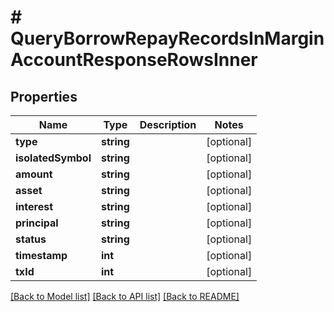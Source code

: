 # # QueryBorrowRepayRecordsInMarginAccountResponseRowsInner

## Properties

Name | Type | Description | Notes
------------ | ------------- | ------------- | -------------
**type** | **string** |  | [optional]
**isolatedSymbol** | **string** |  | [optional]
**amount** | **string** |  | [optional]
**asset** | **string** |  | [optional]
**interest** | **string** |  | [optional]
**principal** | **string** |  | [optional]
**status** | **string** |  | [optional]
**timestamp** | **int** |  | [optional]
**txId** | **int** |  | [optional]

[[Back to Model list]](../../README.md#models) [[Back to API list]](../../README.md#endpoints) [[Back to README]](../../README.md)
